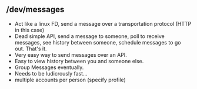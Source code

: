 ## /dev/messages

- Act like a linux FD, send a message over a transportation protocol (HTTP in this case)
- Dead simple API, send a message to someone, poll to receive messages, see history between someone, schedule messages to go out. That's it.
- Very easy way to send messages over an API.
- Easy to view history between you and someone else.
- Group Messages eventually.
- Needs to be ludicrously fast...
- multiple accounts per person (specify profile)
